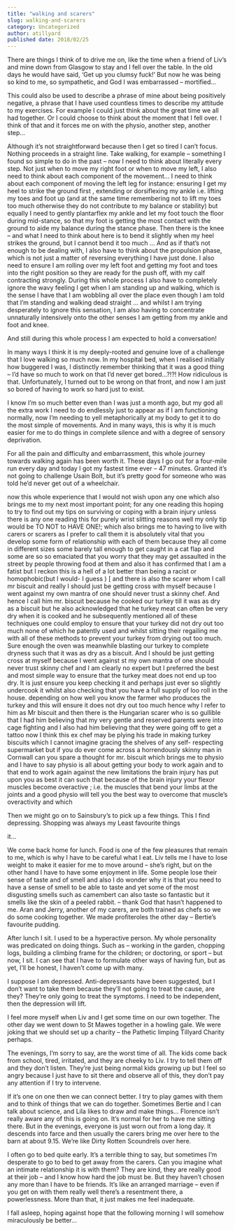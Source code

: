 ```yaml
---
title: "walking and scarers"
slug: walking-and-scarers
category: Uncategorized
author: atillyard
published date: 2018/02/25
---
```


There are things I think of to drive me on, like the time when a friend of Liv’s and mine down from Glasgow to stay and I fell over the table. In the old days he would have said, ‘Get up you clumsy fuck!’ But now he was being so kind to me, so sympathetic, and God I was embarrassed – mortified…

This could also be used to describe a phrase of mine about being positively negative, a phrase that I have used countless times to describe my attitude to my exercises. For example I could just think about the great time we all had together. Or I could choose to think about the moment that I fell over. I think of that and it forces me on with the physio, another step, another step…

Although it’s not straightforward because then I get so tired I can’t focus. Nothing proceeds in a straight line. Take walking, for example – something I found so simple to do in the past – now I need to think about literally every step. Not just when to move my right foot or when to move my left, I also need to think about each component of the movement… I need to think about each component of moving the left leg for instance: ensuring I get my heel to strike the ground first , extending or dorsiflexing my ankle i.e. lifting my toes and foot up (and at the same time remembering not to lift my toes too much otherwise they do not contribute to my balance or stability) but equally I need to gently plantarflex my ankle and let my foot touch the floor during mid-stance, so that my foot is getting the most contact with the ground to aide my balance during the stance phase. Then there is the knee – and what I need to think about here is to bend it slightly when my heel strikes the ground, but I cannot bend it too much … And as if that’s not enough to be dealing with, I also have to think about the propulsion phase, which is not just a matter of reversing everything I have just done. I also need to ensure I am rolling over my left foot and getting my foot and toes into the right position so they are ready for the push off, with my calf contracting strongly. During this whole process I also have to completely ignore the wavy feeling I get when I am standing up and walking, which is the sense I have that I am wobbling all over the place even though I am told that I’m standing and walking dead straight … and whilst I am trying desperately to ignore this sensation, I am also having to concentrate unnaturally intensively onto the other senses I am getting from my ankle and foot and knee.

And still during this whole process I am expected to hold a conversation!

In many ways I think it is my deeply-rooted and genuine love of a challenge that I love walking so much now. In my hospital bed, when I realised initially how buggered I was, I distinctly remember thinking that it was a good thing – I’d have so much to work on that I’d never get bored…?!?! How ridiculous is that. Unfortunately, I turned out to be wrong on that front, and now I am just so bored of having to work so hard just to exist.

I know I’m so much better even than I was just a month ago, but my god all the extra work I need to do endlessly just to appear as if I am functioning normally, now I’m needing to yell metaphorically at my body to get it to do the most simple of movements. And in many ways, this is why it is much easier for me to do things in complete silence and with a degree of sensory deprivation.

For all the pain and difficulty and embarrassment, this whole journey towards walking again has been worth it. These days I go out for a four-mile run every day and today I got my fastest time ever – 47 minutes. Granted it’s not going to challenge Usain Bolt, but it’s pretty good for someone who was told he’d never get out of a wheelchair.

now this whole experience that I would not wish upon any one which also brings me to my next most important point; for any one reading this hoping to try to find out my tips on surviving or coping with a brain injury unless there is any one reading this for purely wrist slitting reasons well my only tip would be TO NOT to HAVE ONE!; which also brings me to having to live with carers or scarers as I prefer to call them it is absolutely vital that you develop some form of relationship with each of them because they all come in different sizes some barely tall enough to get caught in a cat flap and some are so so emaciated that you worry that they may get assaulted in the street by people throwing food at them and also it has confirmed that I am a fatist but I reckon this is a hell of a lot better than being a racist or homophobic(but I would- I guess ) [ and there is also the scarer whom I call mr biscuit and really I should just be getting cross with myself because I went against my own mantra of one should never trust a skinny chef. And hence I call him mr. biscuit because he cooked our turkey till it was as dry as a biscuit but he also acknowledged that he turkey meat can often be very dry when it is cooked and he subsequently mentioned all of these techniques one could employ to ensure that your turkey did not dry out too much none of which he patently used and whilst sitting their regailing me with all of these methods to prevent your turkey from drying out too much. Sure enough the oven was meanwhile blasting our turkey to complete dryness such that it was as dry as a biscuit. And I should be just getting cross at myself because I went against st my own mantra of one should never trust skinny chef and I am clearly no expert but I preferred the best and most simple way to ensure that the turkey meat does not end up too dry. It is just ensure you keep checking it and perhaps just ever so slightly undercook it whilst also checking that you have a full supply of loo roll in the house. depending on how well you know the farmer who produces the turkey and this will ensure it does not dry out too much hence why I refer to him as Mr biscuit and then there is the Hungarian scarer who is so gullible that I had him believing that my very gentle and reserved parents were into cage fighting and I also had him believing that they were going off to get a tattoo now I think this ex chef may be plying his trade in making turkey biscuits which I cannot imagine gracing the shelves of any self- respecting supermarket but if you do ever come across a horrendously skinny man in Cornwall can you spare a thought for mr. biscuit which brings me to physio and I have to say physio is all about getting your body to work again and to that end to work again against the new limitations the brain injury has put upon you as best it can such that because of the brain injury your flexor muscles become overactive ; i.e. the muscles that bend your limbs at the joints and a good physio will tell you the best way to overcome that muscle’s overactivity and which

Then we might go on to Sainsbury’s to pick up a few things. This I find depressing. Shopping was always my Least favourite things

it…

We come back home for lunch. Food is one of the few pleasures that remain to me, which is why I have to be careful what I eat. Liv tells me I have to lose weight to make it easier for me to move around – she’s right, but on the other hand I have to have some enjoyment in life. Some people lose their sense of taste and of smell and also I do wonder why it is that you need to have a sense of smell to be able to taste and yet some of the most disgusting smells such as camembert can also taste so fantastic but it smells like the skin of a peeled rabbit. – thank God that hasn’t happened to me. Aran and Jerry, another of my carers, are both trained as chefs so we do some cooking together. We made profiteroles the other day – Bertie’s favourite pudding.

After lunch I sit. I used to be a hyperactive person. My whole personality was predicated on doing things. Such as – working in the garden, chopping logs, building a climbing frame for the children; or doctoring, or sport – but now, I sit. I can see that I have to formulate other ways of having fun, but as yet, I’ll be honest, I haven’t come up with many.

I suppose I am depressed. Anti-depressants have been suggested, but I don’t want to take them because they’ll not going to treat the cause, are they? They’re only going to treat the symptoms. I need to be independent, then the depression will lift.

I feel more myself when Liv and I get some time on our own together. The other day we went down to St Mawes together in a howling gale. We were joking that we should set up a charity – the Pathetic limping Tillyard Charity perhaps.

The evenings, I’m sorry to say, are the worst time of all. The kids come back from school, tired, irritated, and they are cheeky to Liv. I try to tell them off and they don’t listen. They’re just being normal kids growing up but I feel so angry because I just have to sit there and observe all of this, they don’t pay any attention if I try to intervene.

If it’s one on one then we can connect better. I try to play games with them and to think of things that we can do together. Sometimes Bertie and I can talk about science, and Lila likes to draw and make things… Florence isn’t really aware any of this is going on. It’s normal for her to have me sitting there. But in the evenings, everyone is just worn out from a long day. It descends into farce and then usually the carers bring me over here to the barn at about 9.15. We’re like Dirty Rotten Scoundrels over here.

I often go to bed quite early. It’s a terrible thing to say, but sometimes I’m desperate to go to bed to get away from the carers. Can you imagine what an intimate relationship it is with them? They are kind, they are really good at their job – and I know how hard the job must be. But they haven’t chosen any more than I have to be friends. It’s like an arranged marriage – even if you get on with them really well there’s a resentment there, a powerlessness. More than that, it just makes me feel inadequate.

I fall asleep, hoping against hope that the following morning I will somehow miraculously be better…

